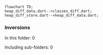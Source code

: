 <!---
Generated by https://github.com/polina-c/layerlens
Dependencies that create loops (inversions) are marked with `!`.
-->

```mermaid
flowchart TD;
heap_diff_data.dart-->classes_diff.dart;
heap_diff_store.dart-->heap_diff_data.dart;
```

### Inversions
In this folder: 0

Including sub-folders: 0


